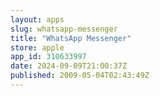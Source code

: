 ```yaml
---
layout: apps
slug: whatsapp-messenger
title: "WhatsApp Messenger"
store: apple
app_id: 310633997
date: 2024-09-09T21:00:37Z
published: 2009-05-04T02:43:49Z
---
```

